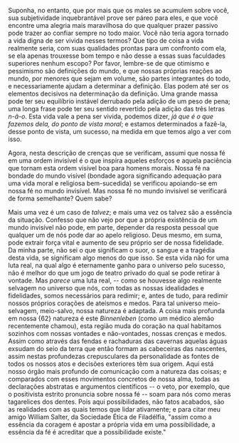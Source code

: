 Suponha, no entanto, que por mais que os males se acumulem sobre você, sua subjetividade inquebrantável prove ser páreo para eles, e que você encontre uma alegria mais maravilhosa do que qualquer prazer passivo pode trazer ao confiar sempre no todo maior. Você não teria agora tornado a vida digna de ser vivida nesses termos? Que tipo de coisa a vida realmente seria, com suas qualidades prontas para um confronto com ela, se ela apenas trouxesse bom tempo e não desse a essas suas faculdades superiores nenhum escopo? Por favor, lembre-se de que otimismo e pessimismo são definições do mundo, e que nossas próprias reações ao mundo, por menores que sejam em volume, são partes integrantes do todo, e necessariamente ajudam a determinar a definição. Elas podem até ser os elementos decisivos na determinação da definição. Uma grande massa pode ter seu equilíbrio instável derrubado pela adição de um peso de pena; uma longa frase pode ter seu sentido revertido pela adição das três letras _n-ã-o_. Esta vida vale a pena ser vivida, podemos dizer, _já que é o que fazemos dela, do ponto de vista moral_; e estamos determinados a fazê-la, desse ponto de vista, um sucesso, na medida em que temos algo a ver com isso.

Agora, nesta descrição de crenças que se verificam, assumi que nossa fé em uma ordem invisível é o que inspira aqueles esforços e aquela paciência que tornam esta ordem visível boa para homens morais. Nossa fé na bondade do mundo visível (bondade agora significando adequação para uma vida moral e religiosa bem-sucedida) se verificou apoiando-se em nossa fé no mundo invisível. Mas nossa fé no mundo invisível se verificará de forma semelhante? Quem sabe?

Mais uma vez é um caso de _talvez_; e mais uma vez os talvez são a essência da situação. Confesso que não vejo por que a própria existência de um mundo invisível não pode, em parte, depender da resposta pessoal que qualquer um de nós pode dar ao apelo religioso. Deus mesmo, em suma, pode extrair força vital e aumento de seu próprio ser de nossa fidelidade. Da minha parte, não sei o que significam o suor, o sangue e a tragédia desta vida, se significam algo menos do que isso. Se esta vida não for uma luta real, na qual algo é eternamente ganho para o universo pelo sucesso, não é melhor do que um jogo de teatro privado do qual se pode retirar à vontade. Mas _parece_ uma luta real, -- como se houvesse algo realmente selvagem no universo que nós, com todas as nossas idealidades e fidelidades, somos necessários para redimir; e, antes de tudo, para redimir nossos próprios corações de ateísmos e medos. Para tal universo meio-selvagem, meio-salvo, nossa natureza é adaptada. A coisa mais profunda em nossa {62} natureza é este _Binnenleben_ (como um médico alemão recentemente chamou), esta região muda do coração na qual habitamos sozinhos com nossas vontades e não-vontades, nossas crenças e medos. Assim como através das fendas e rachaduras das cavernas aquelas águas exsudam do seio da terra que então formam as cabeceiras das nascentes, assim nestas profundezas crepusculares da personalidade as fontes de todos os nossos atos e decisões exteriores têm sua origem. Aqui está nosso órgão mais profundo de comunicação com a natureza das coisas; e comparados com esses movimentos concretos de nossa alma, todas as declarações abstratas e argumentos científicos -- o veto, por exemplo, que o positivista estrito pronuncia sobre nossa fé -- soam para nós como meras tagarelices dos dentes. Pois aqui possibilidades, não fatos acabados, são as realidades com as quais temos que lidar ativamente; e para citar meu amigo William Salter, da Sociedade Ética de Filadélfia, "assim como a essência da coragem é apostar a própria vida em uma possibilidade, a essência da fé é acreditar que a possibilidade existe."
